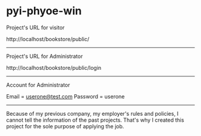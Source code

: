 pyi-phyoe-win
=============

Project's URL for visitor

http://localhost/bookstore/public/

--------------------------------------------------------

Project's URL for Administrator

http://localhost/bookstore/public/login

--------------------------------------------------------

Account for Administrator

Email = userone@test.com
Password = userone

--------------------------------------------------------


Because of my previous company, my employer's rules and 
policies, I cannot tell the information of the past projects.
That's why I created this project for the sole purpose of 
applying the job.
